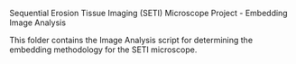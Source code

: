 Sequential Erosion Tissue Imaging (SETI) Microscope Project - Embedding Image Analysis

This folder contains the Image Analysis script for determining the embedding methodology for the SETI microscope.

